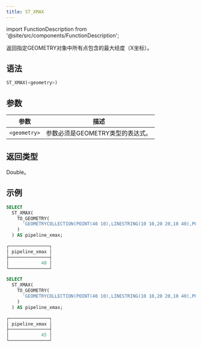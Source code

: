 ```yaml
---
title: ST_XMAX
---
```

import FunctionDescription from '@site/src/components/FunctionDescription';

<FunctionDescription description="引入或更新: v1.2.458"/>

返回指定GEOMETRY对象中所有点包含的最大经度（X坐标）。

## 语法

```sql
ST_XMAX(<geometry>)
```

## 参数

| 参数         | 描述                                               |
|--------------|--------------------------------------------------|
| `<geometry>` | 参数必须是GEOMETRY类型的表达式。                  |

## 返回类型

Double。

## 示例

```sql
SELECT
  ST_XMAX(
    TO_GEOMETRY(
      'GEOMETRYCOLLECTION(POINT(40 10),LINESTRING(10 10,20 20,10 40),POINT EMPTY)'
    )
  ) AS pipeline_xmax;

┌───────────────┐
│ pipeline_xmax │
├───────────────┤
│            40 │
└───────────────┘

SELECT
  ST_XMAX(
    TO_GEOMETRY(
      'GEOMETRYCOLLECTION(POINT(40 10),LINESTRING(10 10,20 20,10 40),POLYGON((40 40,20 45,45 30,40 40)))'
    )
  ) AS pipeline_xmax;

┌───────────────┐
│ pipeline_xmax │
├───────────────┤
│            45 │
└───────────────┘
```